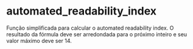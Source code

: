 # automated_readability_index
Função simplificada para calcular o automated readability index. O resultado da fórmula deve ser arredondada para o próximo inteiro e seu valor máximo deve ser 14.
